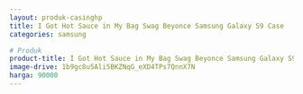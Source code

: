 ```yaml
---
layout: produk-casinghp
title: I Got Hot Sauce in My Bag Swag Beyonce Samsung Galaxy S9 Case
categories: samsung

# Produk
product-title: I Got Hot Sauce in My Bag Swag Beyonce Samsung Galaxy S9 Case
image-drive: 1b9gc8u5Ali5BKZNqG_eXD4TPs7QnnX7N
harga: 90000
---
```

